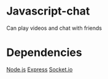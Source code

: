# Javascript-chat
Can play videos and chat with friends


# Dependencies

[Node.js](https://nodejs.org/en/)
[Express](https://expressjs.com/)
[Socket.io](socket.io) 
